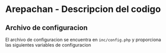 Arepachan - Descripcion del codigo
========================================================

Archivo de configuracion
------------
El archivo de configuracion se encuentra en `inc/config.php` y proporciona las siguientes variables de configuracion

